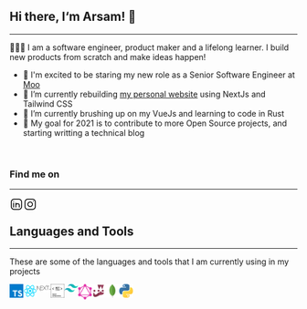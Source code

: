 ## Hi there, I&lsquo;m Arsam! 👋
---

🧑🏻‍💻 I am a software engineer, product maker and a lifelong learner. I build new products from scratch and make ideas happen!

- 💼 I'm excited to be staring my new role as a Senior Software Engineer at [Moo][moo]
- 🔭 I’m currently rebuilding [my personal website][arsam] using NextJs and Tailwind CSS
- 🌱 I’m currently brushing up on my VueJs and learning to code in Rust
- 👯 My goal for 2021 is to contribute to more Open Source projects, and starting writting a technical blog

<br />

### Find me on 
---

[<img src="./assets/icons/linkedin.svg" width="24px" alt="linkedin" align="left" />][linkedin]

[<img src="./assets/icons/instagram.svg" width="24px" alt="instagram" align="left" />][instagram]


<br />

## Languages and Tools
---

These are some of the languages and tools that I am currently using in my projects

<img src="./assets/icons/typescript.svg" width="24px" alt="typescript" align="left" />
<img src="./assets/icons/react.svg" width="24px" alt="react" align="left" />
<img src="./assets/icons/next-js.svg" width="24px" alt="next-js" align="left" />
<img src="./assets/icons/styledcomponents.svg" width="24px" alt="styledcomponents" align="left" />
<img src="./assets/icons/tailwind.svg" width="24px" alt="tailwindcss" align="left" />
<img src="./assets/icons/graphql.svg" width="24px" alt="graphql" align="left" />
<img src="./assets/icons/jest.svg" width="24px" alt="jest" align="left" />
<img src="./assets/icons/mongodb.svg" width="24px" alt="mongodb" align="left" />
<img src="./assets/icons/python.svg" width="24px" alt="python" align="left" />

<!-- Definitions -->
[arsam]: https://arsam.dev
[linkedin]: https://linkedin.com/in/arsam
[instagram]: https://instagram.com/arsamsarabi
[moo]: https://moo.com/uk

<!-- Icon Definitions -->
